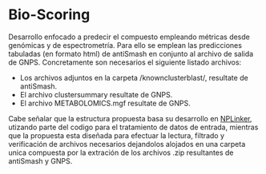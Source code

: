 # Bio-Scoring
Desarrollo enfocado a predecir el compuesto empleando métricas desde genómicas y de espectrometría.
Para ello se emplean las predicciones tabuladas (en formato html) de antiSmash en conjunto al archivo de salida de GNPS. Concretamente son necesarios el siguiente listado archivos:
  - Los archivos adjuntos en la carpeta /knownclusterblast/, resultate de antiSmash.
  - El archivo clustersummary resultate de GNPS.
  - El archivo METABOLOMICS.mgf resultate de GNPS.

Cabe señalar que la estructura propuesta basa su desarrollo en [NPLinker](https://github.com/sdrogers/nplinker), utizando parte del codigo para el tratamiento de datos de entrada, mientras que la propuesta esta diseñada para efectuar la lectura, filtrado y verificación de archivos necesarios dejandolos alojados en una carpeta unica compuesta por la extración de los archivos .zip resultantes de antiSmash y GNPS.
